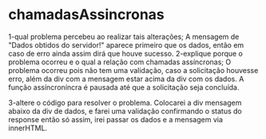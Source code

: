 # chamadasAssincronas

1-qual problema percebeu ao realizar tais alterações;
  A mensagem de "Dados obtidos do servidor!" aparece primeiro que os dados, então em caso de erro
  ainda assim dirá que houve sucesso.
2-explique porque o problema ocorreu e o qual a relação com chamadas assíncronas;
  O problema ocorreu pois não tem uma validação, caso a solicitação houvesse erro, além da div com 
  a mensagem estar acima da div com os dados.
  A função assíncroníncra é pausada até que a solicitação seja concluída.
  
3-altere o código para resolver o problema.
  Colocarei a div mensagem abaixo da div de dados, e farei uma validação confirmando o status do response
  então só assim, irei passar os dados e a mensagem via innerHTML.
